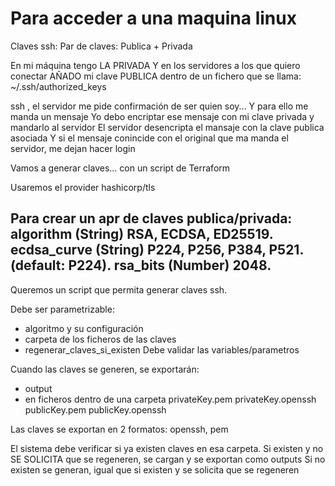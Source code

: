 # Para acceder a una maquina linux

Claves ssh: Par de claves: Publica + Privada

En mi máquina tengo LA PRIVADA
Y en los servidores a los que quiero conectar AÑADO mi clave PUBLICA dentro de un fichero que se llama: 
~/.ssh/authorized_keys

ssh , el servidor me pide confirmación de ser quien soy... Y para ello me manda un mensaje
Yo debo encriptar ese mensaje con mi clave privada y mandarlo al servidor
El servidor desencripta el mansaje con la clave publica asociada
Y si el mensaje conincide con el original que ma manda el servidor, me dejan hacer login

Vamos a generar claves... con un script de Terraform 

Usaremos el provider hashicorp/tls

Para crear un apr de claves publica/privada:
    algorithm (String) RSA, ECDSA, ED25519.
    ecdsa_curve (String) P224, P256, P384, P521. (default: P224).
    rsa_bits (Number) 2048.
---

Queremos un script que permita generar claves ssh. 

Debe ser parametrizable:
- algoritmo y su configuración
- carpeta de los ficheros de las claves
- regenerar_claves_si_existen
Debe validar las variables/parametros

Cuando las claves se generen, se exportarán:
- output
- en ficheros dentro de una carpeta
    privateKey.pem
    privateKey.openssh
    publicKey.pem
    publicKey.openssh

Las claves se exportan en 2 formatos: openssh, pem

El sistema debe verificar si ya existen claves en esa carpeta. 
Si existen y no SE SOLICITA que se regeneren, se cargan y se exportan como outputs
Si no existen se generan, igual que si existen y se solicita que se regeneren